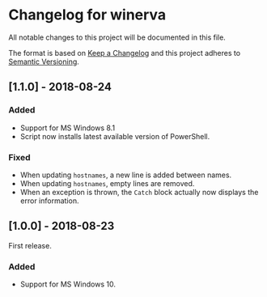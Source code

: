# Changelog for winerva

All notable changes to this project will be documented in this file.

The format is based on [Keep a Changelog](http://keepachangelog.com/en/1.0.0/) and this project adheres to [Semantic Versioning](http://semver.org/spec/v2.0.0.html).


## [1.1.0] - 2018-08-24

### Added
* Support for MS Windows 8.1
* Script now installs latest available version of PowerShell.

### Fixed
* When updating `hostnames`, a new line is added between names.
* When updating `hostnames`, empty lines are removed.
* When an exception is thrown, the `Catch` block actually now displays the error information.


## [1.0.0] - 2018-08-23

First release.

### Added
* Support for MS Windows 10.
